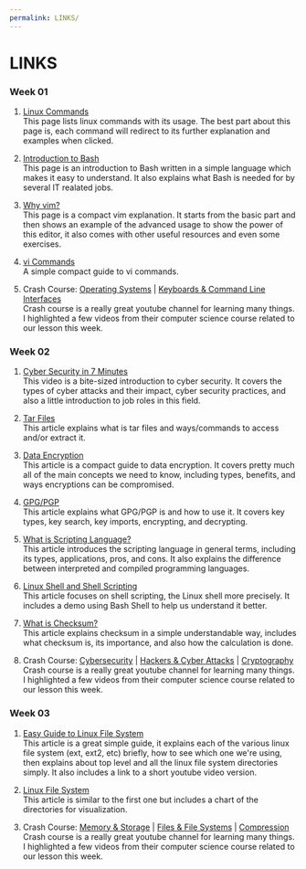 ```yaml
---
permalink: LINKS/
---
```


# LINKS

### Week 01
1. [Linux Commands](https://www.geeksforgeeks.org/linux-commands/)<br/>
This page lists linux commands with its usage. The best part about this page is, each command will redirect to its further explanation and examples when clicked.

2. [Introduction to Bash](https://www.techtarget.com/searchdatacenter/definition/bash-Bourne-Again-Shell)<br/>
This page is an introduction to Bash written in a simple language which makes it easy to understand. It also explains what Bash is needed for by several IT realated jobs.

3. [Why vim?](https://missing.csail.mit.edu/2020/editors/)<br/>
This page is a compact vim explanation. It starts from the basic part and then shows an example of the advanced usage to show the power of this editor, it also comes with other useful resources and even some exercises.

4. [vi Commands](https://www.guru99.com/the-vi-editor.html)<br/>
A simple compact guide to vi commands.

5. Crash Course: [Operating Systems](https://youtu.be/26QPDBe-NB8) | [Keyboards & Command Line Interfaces](https://youtu.be/4RPtJ9UyHS0)<br/>
Crash course is a really great youtube channel for learning many things. I highlighted a few videos from their computer science course related to our lesson this week.

### Week 02
1. [Cyber Security in 7 Minutes](https://youtu.be/inWWhr5tnEA)<br/>
This video is a bite-sized introduction to cyber security. It covers the types of cyber attacks and their impact, cyber security practices, and also a little introduction to job roles in this field.

2. [Tar Files](https://www.howtogeek.com/409742/how-to-extract-files-from-a-.tar.gz-or-.tar.bz2-file-on-linux/)<br/>
This article explains what is tar files and ways/commands to access and/or extract it.

3. [Data Encryption](https://cloudian.com/guides/data-protection/data-encryption-the-ultimate-guide/)<br/>
This article is a compact guide to data encryption. It covers pretty much all of the main concepts we need to know, including types, benefits, and ways encryptions can be compromised.

4. [GPG/PGP](https://www.privex.io/articles/what-is-gpg)<br/>
This article explains what GPG/PGP is and how to use it. It covers key types, key search, key imports, encrypting, and decrypting.

5. [What is Scripting Language?](https://careerkarma.com/blog/what-is-a-scripting-language/)<br/>
This article introduces the scripting language in general terms, including its types, applications, pros, and cons. It also explains the difference between interpreted and compiled programming languages.

6. [Linux Shell and Shell Scripting](https://www.geeksforgeeks.org/introduction-linux-shell-shell-scripting/)<br/>
This article focuses on shell scripting, the Linux shell more precisely. It includes a demo using Bash Shell to help us understand it better.

7. [What is Checksum?](https://www.howtogeek.com/363735/what-is-a-checksum-and-why-should-you-care/)<br/>
This article explains checksum in a simple understandable way, includes what checksum is, its importance, and also how the calculation is done.

8. Crash Course: [Cybersecurity](https://youtu.be/bPVaOlJ6ln0) | [Hackers & Cyber Attacks](https://youtu.be/_GzE99AmAQU) | [Cryptography](https://youtu.be/jhXCTbFnK8o)<br/>
Crash course is a really great youtube channel for learning many things. I highlighted a few videos from their computer science course related to our lesson this week.

### Week 03
1. [Easy Guide to Linux File System](https://likegeeks.com/linux-file-system/)<br/>
This article is a great simple guide, it explains each of the various linux file system (ext, ext2, etc) briefly, how to see which one we're using, then explains about top level and all the linux file system directories simply. It also includes a link to a short youtube video version.

2. [Linux File System](https://www.linuxfoundation.org/blog/blog/classic-sysadmin-the-linux-filesystem-explained)<br/>
This article is similar to the first one but includes a chart of the directories for visualization.

3. Crash Course: [Memory & Storage](https://youtu.be/TQCr9RV7twk) | [Files & File Systems](https://youtu.be/KN8YgJnShPM) | [Compression](https://youtu.be/OtDxDvCpPL4)<br/>
Crash course is a really great youtube channel for learning many things. I highlighted a few videos from their computer science course related to our lesson this week. 
